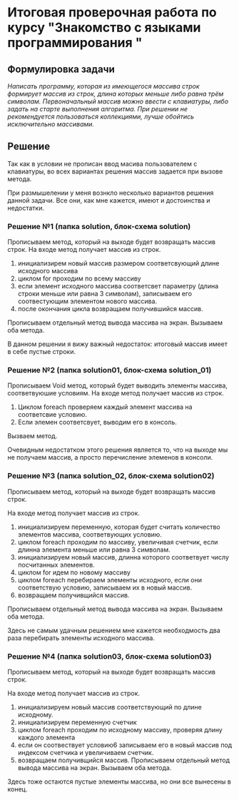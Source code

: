 # Итоговая проверочная работа по курсу "Знакомство с языками программирования "

## Формулировка задачи

_Написать программу, которая из имеющегося массива строк формирует массив из строк, длина которых меньше либо равна трём символам. Первоначальный массив можно ввести с клавиатуры, либо задать на старте выполнения алгоритма. При решении не рекомендуется пользоваться коллекциями, лучше обойтись исключительно массивами._

## Решение
Так как в условии не прописан ввод масива пользователем с клавиатуры, во всех вариантах решения массив задается при вызове метода.

При размышелении у меня вознкло несколько вариантов решения данной задачи. Все они, как мне кажется, имеют и достоинства и недостатки.


### __Решение №1 (папка solution, блок-схема solution)__
Прописываем метод, который на выходе будет возвращать массив строк.
На входе метод получает массив из строк.
1. инициализирем новый массив размером соответсвующий длине исходного массива
2. циклом for проходим по всему массиву
3. если элемент исходного массива соответсвет параметру (длина строки меньше или равна 3 символам), записываем его соотвестующим элементом нового массива.
4. после окончания цикла возвращаем получившийся массив.

Прописываем отдельный метод вывода массива на экран.
Вызываем оба метода.

В данном решении я вижу важный недостаток: итоговый массив имеет в себе пустые строки.

### __Решение №2 (папка solution01, блок-схема solution_01)__
Прописываем Void метод, который будет выводить элементы массива, соответвуюшие условиям.
На входе метод получает массив из строк.
1. Циклом foreach проверяем каждый элемент массива на соответсвие условию.
2. Если элемен соответсвует, выводим его в консоль.

Вызваем метод.

Очевидным недостатком этого решения является то, что на выходе мы не получаем массив, а просто перечисление элеменов в консоли.

### __Решение №3 (папка solution_02, блок-схема solution02)__
Прописываем метод, который на выходе будет возвращать массив строк.

На входе метод получает массив из строк.
1. инициализируем переменную, которая будет считать количество элементов массива, соответвующих условию.
2. циклом foreach проходим по массиву, увеличивая счетчик, если длинна элемента меньше или равна 3 символам.
3. инициализируем новый массив, длинна которого соответвует числу посчитанных элементов.
4. циклом for идем по новому массиву
5. циклом foreach перебираем элементы исходного, если они соответствую условию, записываем их в новый массив.
6. возвращаем получивщийся массив.

Прописываем отдельный метод вывода массива на экран.
Вызываем оба метода.

Здесь не самым удачным решением мне кажется необходмость два раза перебирать элементы исходного массива.

### __Решение №4 (папка solution03, блок-схема solution03)__

Прописываем метод, который на выходе будет возвращать массив строк.

На входе метод получает массив из строк.

1. инициализируем новый массив соответствующий по длине исходному.
2. инициализируем переменную счетчик
3. циклом foreach проходим по исходному массиву, проверяя длину каждого элемента
4. если он соотвествует условию6 записываем его в новый массив под индексом счетчика и увеличиваем счетчик.
5. возвращаем получивщийся массив.
Прописываем отдельный метод вывода массива на экран.
Вызываем оба метода.


Здесь тоже остаются пустые элементы массива, но они все вынесены в конец. 



